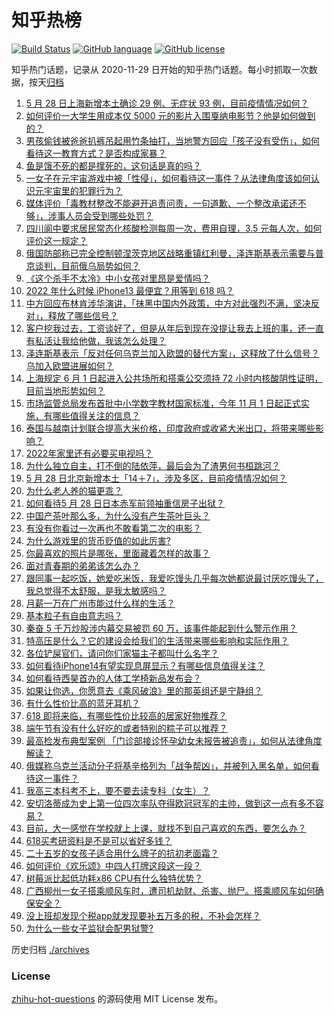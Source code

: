 # 知乎热榜
[![Build Status](https://github.com/ToWeLong/zhihu-hot-questions/workflows/CI/badge.svg)](https://github.com/ToWeLong/zhihu-hot-questions/actions)
[![GitHub language](https://img.shields.io/badge/language-golang-orange.svg)](https://golang.org/)
[![GitHub license](https://img.shields.io/github/license/ToWeLong/zhihu-hot-questions)](https://github.com/ToWeLong/zhihu-hot-questions/blob/main/LICENSE)

知乎热门话题，记录从 2020-11-29 日开始的知乎热门话题。每小时抓取一次数据，按天[归档](./archives)

<!-- BEGIN -->

1. [5 月 28 日上海新增本土确诊 29 例、无症状 93 例，目前疫情情况如何？](https://www.zhihu.com/question/535061975)
1. [如何评价一大学生用成本仅 5000 元的影片入围戛纳电影节？他是如何做到的？](https://www.zhihu.com/question/534773901)
1. [男孩偷钱被爸爸扒裤吊起用竹条抽打，当地警方回应「孩子没有受伤」，如何看待这一教育方式？是否构成家暴？](https://www.zhihu.com/question/535063993)
1. [鱼是饿不死的都是撑死的，这句话是真的吗？](https://www.zhihu.com/question/531704430)
1. [一女子在元宇宙游戏中被「性侵」，如何看待这一事件？从法律角度该如何认识元宇宙里的犯罪行为？](https://www.zhihu.com/question/535004258)
1. [媒体评价「毒教材整改不能避开追责问责，一句道歉、一个整改承诺还不够」，涉事人员会受到哪些处罚？](https://www.zhihu.com/question/535076046)
1. [四川阆中要求居民常态化核酸检测每周一次，费用自理，3.5 元每人次，如何评价这一规定？](https://www.zhihu.com/question/534996292)
1. [俄国防部称已完全控制顿涅茨克地区战略重镇红利曼，泽连斯基表示需要与普京谈判，目前俄乌局势如何？](https://www.zhihu.com/question/535069552)
1. [《这个杀手不太冷》中小女孩对里昂是爱情吗？](https://www.zhihu.com/question/36422836)
1. [2022 年什么时候 iPhone13 最便宜？用等到 618 吗？](https://www.zhihu.com/question/514096964)
1. [中方回应布林肯涉华演讲，「抹黑中国内外政策，中方对此强烈不满，坚决反对」，释放了哪些信号？](https://www.zhihu.com/question/534850355)
1. [客户挖我过去，工资谈好了，但是从年后到现在没提让我去上班的事，还一直有私活让我给他做，我该怎么处理？](https://www.zhihu.com/question/534887349)
1. [泽连斯基表示「反对任何乌克兰加入欧盟的替代方案」，这释放了什么信号？乌加入欧盟进展如何？](https://www.zhihu.com/question/535065324)
1. [上海规定 6 月 1 日起进入公共场所和搭乘公交须持 72 小时内核酸阴性证明，目前当地形势如何？](https://www.zhihu.com/question/535072526)
1. [市场监管总局发布首批中小学数字教材国家标准，今年 11 月 1 日起正式实施，有哪些值得关注的信息？](https://www.zhihu.com/question/535076678)
1. [泰国与越南计划联合提高大米价格，印度政府或收紧大米出口，将带来哪些影响？](https://www.zhihu.com/question/535017054)
1. [2022年家里还有必要买电视吗？](https://www.zhihu.com/question/534521303)
1. [为什么独立自主，打不倒的陆依萍，最后会为了渣男何书桓跳河？](https://www.zhihu.com/question/534327460)
1. [5 月 28 日北京新增本土「14＋7」，涉及多区，目前疫情情况如何？](https://www.zhihu.com/question/535062037)
1. [为什么老人养的猫更乖？](https://www.zhihu.com/question/530271711)
1. [如何看待5 月 28 日日本赤军前领袖重信房子出狱？](https://www.zhihu.com/question/534983472)
1. [中国产茶叶那么多，为什么没有产生茶叶巨头？](https://www.zhihu.com/question/534217894)
1. [有没有你看过一次再也不敢看第二次的电影？](https://www.zhihu.com/question/281045909)
1. [为什么游戏里的货币贬值的如此厉害?](https://www.zhihu.com/question/534764157)
1. [你最喜欢的照片是哪张，里面藏着怎样的故事？](https://www.zhihu.com/question/534941484)
1. [面对青春期的弟弟该怎么办？](https://www.zhihu.com/question/519136857)
1. [跟同事一起吃饭，她爱吃米饭，我爱吃馒头几乎每次她都说最讨厌吃馒头了，我总觉得不太舒服，是我太敏感吗？](https://www.zhihu.com/question/505629130)
1. [月薪一万在广州市能过什么样的生活？](https://www.zhihu.com/question/54172137)
1. [基本粒子有自由意志吗？](https://www.zhihu.com/question/532952027)
1. [秦奋 5 千万炒股涉内幕交易被罚 60 万，该事件能起到什么警示作用？](https://www.zhihu.com/question/535064495)
1. [特高压是什么？它的建设会给我们的生活带来哪些影响和实际作用？](https://www.zhihu.com/question/387457470)
1. [各位铲屎官们，请问你们家猫主子都叫什么名字？](https://www.zhihu.com/question/532638608)
1. [如何看待iPhone14有望实现息屏显示？有哪些信息值得关注？](https://www.zhihu.com/question/534450877)
1. [如何看待西昊首办的人体工学椅新品发布会？](https://www.zhihu.com/question/534867058)
1. [如果让你选，你愿意去《乘风破浪》里的那英组还是宁静组？](https://www.zhihu.com/question/534803531)
1. [有什么性价比高的蓝牙耳机？](https://www.zhihu.com/question/370899473)
1. [618 即将来临，有哪些性价比较高的居家好物推荐？](https://www.zhihu.com/question/465415840)
1. [端午节有没有什么好吃的或者特别的粽子可以推荐？](https://www.zhihu.com/question/394905152)
1. [最高检发布典型案例  「门诊部接诊怀孕幼女未报告被追责」，如何从法律角度解读？](https://www.zhihu.com/question/534833239)
1. [俄媒称乌克兰活动分子将基辛格列为「战争帮凶」，并被列入黑名单，如何看待这一事件？](https://www.zhihu.com/question/535055614)
1. [我高三本科考不上，要不要去读专科（女生）？](https://www.zhihu.com/question/370943333)
1. [安切洛蒂成为史上第一位四次率队夺得欧冠冠军的主帅，做到这一点有多不容易？](https://www.zhihu.com/question/535059390)
1. [目前，大一感觉在学校就上上课，就找不到自己喜欢的东西，要怎么办？](https://www.zhihu.com/question/535084552)
1. [618买考研资料是不是可以省好多钱？](https://www.zhihu.com/question/530629949)
1. [二十五岁的女孩子适合用什么牌子的抗初老面霜？](https://www.zhihu.com/question/36047537)
1. [如何评价《欢乐颂》中四人打牌这段这一段？](https://www.zhihu.com/question/45306984)
1. [树莓派比起低功耗x86 CPU有什么独特优势？](https://www.zhihu.com/question/66567850)
1. [广西柳州一女子搭乘顺风车时，遭司机劫财、杀害、抛尸。搭乘顺风车如何确保安全？](https://www.zhihu.com/question/534565260)
1. [没上班却发现个税app就发现要补五万多的税，不补会怎样？](https://www.zhihu.com/question/534177737)
1. [为什么一些女子监狱会配男狱警?](https://www.zhihu.com/question/424632723)

<!-- END -->

历史归档 [./archives](./archives)


### License
[zhihu-hot-questions](https://github.com/towelong/zhihu-hot-questions) 的源码使用 MIT License 发布。